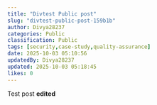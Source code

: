 ```yaml
---
title: "Divtest Public post"
slug: "divtest-public-post-159b1b"
author: Divya28237
categories: Public
classification: Public
tags: [security,case-study,quality-assurance]
date: 2025-10-03 05:10:56 
updatedBy: Divya28237
updated: 2025-10-03 05:18:45 
likes: 0
---
```


Test post **edited**